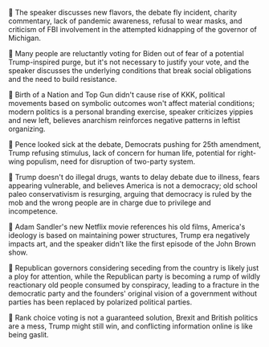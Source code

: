 🍔 The speaker discusses new flavors, the debate fly incident, charity commentary, lack of pandemic awareness, refusal to wear masks, and criticism of FBI involvement in the attempted kidnapping of the governor of Michigan.

🍔 Many people are reluctantly voting for Biden out of fear of a potential Trump-inspired purge, but it's not necessary to justify your vote, and the speaker discusses the underlying conditions that break social obligations and the need to build resistance.

🍔 Birth of a Nation and Top Gun didn't cause rise of KKK, political movements based on symbolic outcomes won't affect material conditions; modern politics is a personal branding exercise, speaker criticizes yippies and new left, believes anarchism reinforces negative patterns in leftist organizing.

🍔 Pence looked sick at the debate, Democrats pushing for 25th amendment, Trump refusing stimulus, lack of concern for human life, potential for right-wing populism, need for disruption of two-party system.

🍔 Trump doesn't do illegal drugs, wants to delay debate due to illness, fears appearing vulnerable, and believes America is not a democracy; old school paleo conservativism is resurging, arguing that democracy is ruled by the mob and the wrong people are in charge due to privilege and incompetence.

🍔 Adam Sandler's new Netflix movie references his old films, America's ideology is based on maintaining power structures, Trump era negatively impacts art, and the speaker didn't like the first episode of the John Brown show.

🍔 Republican governors considering seceding from the country is likely just a ploy for attention, while the Republican party is becoming a rump of wildly reactionary old people consumed by conspiracy, leading to a fracture in the democratic party and the founders' original vision of a government without parties has been replaced by polarized political parties.

🍔 Rank choice voting is not a guaranteed solution, Brexit and British politics are a mess, Trump might still win, and conflicting information online is like being gaslit.


